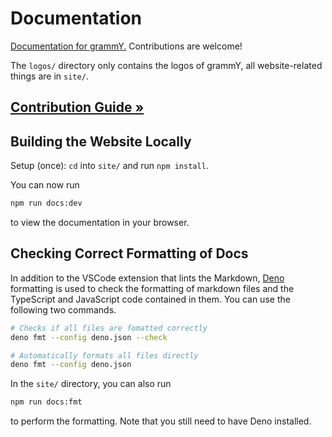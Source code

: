 # Documentation

[Documentation for grammY.](https://grammy.dev) Contributions are welcome!

The `logos/` directory only contains the logos of grammY, all website-related things are in `site/`.

## [Contribution Guide »](./CONTRIBUTING.md)

## Building the Website Locally

Setup (once): `cd` into `site/` and run `npm install`.

You can now run

```bash
npm run docs:dev
```

to view the documentation in your browser.

## Checking Correct Formatting of Docs

In addition to the VSCode extension that lints the Markdown, [Deno](https://deno.land/) formatting is used to check the formatting of markdown files and the TypeScript and JavaScript code contained in them.
You can use the following two commands.

```bash
# Checks if all files are fomatted correctly
deno fmt --config deno.json --check

# Automatically formats all files directly
deno fmt --config deno.json
```

In the `site/` directory, you can also run

```bash
npm run docs:fmt
```

to perform the formatting.
Note that you still need to have Deno installed.
